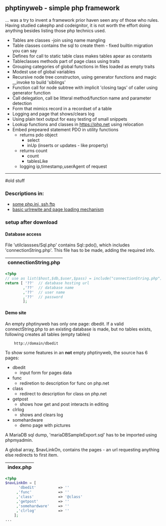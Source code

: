 ## phptinyweb  - simple php framework

... was a try to invent a framework prior haven seen any of those who rules. Having studied cakephp and codeignitor, it is not worth the effort doing anything besides listing those php technics used.

- Tables are classes -join using name mangling
- Table classes contains the sql to create them - fixed builtin migration you can say
- Defines for call to static table class makes tables apear as constants
- Tableclasses methods part of page class using traits
- Grouping categories of global functions in files loaded as empty traits 
- Modest use of global variables
- Recursive node tree constructon, using generator functions and magic \_\_invoke to build 'siblings'
- Function call for node subtree with implicit 'closing tags' of caller using generator function
- Call delegation, call be litteral method/function name and parameter detection
- Form that mimics record in a recordset of a table
- Logging and page that shows/clears log
- Using plain text output for easy testing of small snippets
- Lookup functions and classes in https://php.net using relocation
- Embed prepeared statement PDO in utility functions
    - returns pdo object
        - select
        - inUp (inserts or updates - like property)
    - returns count
        - count
        - tablesLike
    - logging ip,timestamp,userAgent of request

---

#old stuff
### Descriptions in:

- [some php.ini, ssh,ftp](doc/someUbuntuSetup.md)
- [basic urlrewite and page loading mechanism](doc/pageRendering.md) 


### setup after download

#### Database access

File 'utilclassses/Sql.php' contains Sql::pdo(), which includes 'connectionString.php'. This file has to be made, adding the required info.

|connectionString.php
|---
```php
<?php
// use as list($host,$db,$user,$pass) = include("connectionString.php");
return [ '??'  // database hosting url
        ,'??'  // database name
        ,'??'  // user name
        ,'??'  // password
        ];
```
#### Demo site

An empty phptinyweb has only one page: dbedit. If a valid connectString.php to an existing database is made, but no tables exists, following creates all tables (empty tables)
```
    http://domain/dbedit
```

To  show some features in an __not__ empty phptinyweb, the source has 6 pages:

- dbedit
    - input form for pages data
- func
    - rediretion to description for func on php.net
- class
    - redirect to description for class on php.net
- getpost
    - shows how get and post interacts in editing
- clrlog
    - shows and clears log
- somehardware
    - demo page with pictures
    
A MariaDB sql dump, 'mariaDBSampleExport.sql' has to be imported using phpmyadmin.   

A global array, $navLinkOn, contains the pages - an url requesting anything else redirects to first item.

|index.php
|---
```php
<?php
$navLinkOn = [
      'dbedit'          => ''
     ,'func'            => ''
     ,'class'           => '@class'
     ,'getpost'         => ''
     ,'somehardware'    => ''
     ,'clrlog'          => ''
    ];
...
```
